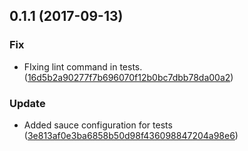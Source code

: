 <a name="0.1.1"></a>
## 0.1.1 (2017-09-13)


### Fix

* FIxing lint command in tests. ([16d5b2a90277f7b696070f12b0bc7dbb78da00a2](https://github.com/advanced-rest-client/saved-menu/commit/16d5b2a90277f7b696070f12b0bc7dbb78da00a2))

### Update

* Added sauce configuration for tests ([3e813af0e3ba6858b50d98f436098847204a98e6](https://github.com/advanced-rest-client/saved-menu/commit/3e813af0e3ba6858b50d98f436098847204a98e6))



